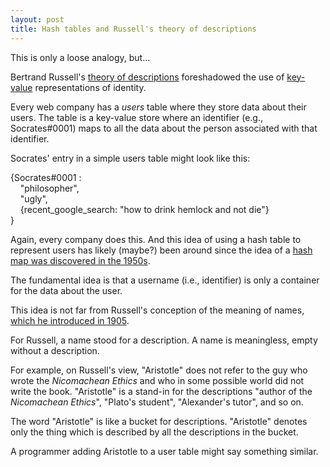```yaml
---
layout: post
title: Hash tables and Russell's theory of descriptions
---
```


This is only a loose analogy, but...

Bertrand Russell's [theory of descriptions](https://plato.stanford.edu/entries/descriptions/#RusTheDes) foreshadowed the use of [key-value](https://en.wikipedia.org/wiki/Key%E2%80%93value_database) representations of identity. 

Every web company has a _users_ table where they store data about their users. The table is a key-value store where an identifier (e.g., Socrates#0001) maps to all the data about the person associated with that identifier. 

Socrates' entry in a simple users table might look like this:

{Socrates#0001 :<br />
&nbsp;&nbsp;&nbsp;&nbsp;"philosopher",<br />
&nbsp;&nbsp;&nbsp;&nbsp;"ugly",<br />
&nbsp;&nbsp;&nbsp;&nbsp;{recent_google_search: "how to drink hemlock and not die"}<br />
}

Again, every company does this. And this idea of using a hash table to represent users has likely (maybe?) been around since the idea of a [hash map was discovered in the 1950s](https://en.wikipedia.org/wiki/Hash_table#History).

The fundamental idea is that a username (i.e., identifier) is only a container for the data about the user.

This idea is not far from Russell's conception of the meaning of names, [which he introduced in 1905](https://en.wikipedia.org/wiki/On_Denoting).

For Russell, a name stood for a description. A name is meaningless, empty without a description.

For example, on Russell's view, "Aristotle" does not refer to the guy who wrote the _Nicomachean Ethics_ and who in some possible world did not write the book. "Aristotle" is a stand-in for the descriptions "author of the _Nicomachean Ethics_", "Plato's student", "Alexander's tutor", and so on. 

The word "Aristotle" is like a bucket for descriptions. "Aristotle" denotes only the thing which is described by all the descriptions in the bucket.

A programmer adding Aristotle to a user table might say something similar.



